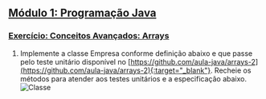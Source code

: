 ## [Módulo 1: Programação Java](https://aula-java.github.io/aulas/modulo-1.html)

### [Exercício: Conceitos Avançados: Arrays](https://aula-java.github.io/aulas/avancado/#/1)

1. Implemente a classe Empresa conforme definição abaixo e que passe pelo teste unitário 
disponível no [https://github.com/aula-java/arrays-2](https://github.com/aula-java/arrays-2){:target="_blank"}. 
Recheie os métodos para atender aos testes unitários e a especificação abaixo. 
![Classe](https://aula-java.github.io/aulas/avancado/arrays/exerc-2.png)      
